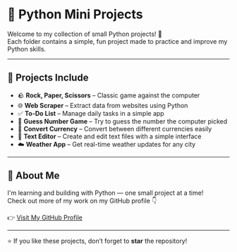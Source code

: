 # 🐍 Python Mini Projects

Welcome to my collection of small Python projects! 🚀  
Each folder contains a simple, fun project made to practice and improve my Python skills.

---

## 📂 Projects Include

- 🪨 **Rock, Paper, Scissors** – Classic game against the computer
- 🌐 **Web Scraper** – Extract data from websites using Python
- ✅ **To-Do List** – Manage daily tasks in a simple app
- 🔢 **Guess Number Game** – Try to guess the number the computer picked
- 💱 **Convert Currency** – Convert between different currencies easily
- 📝 **Text Editor** – Create and edit text files with a simple interface
- ☁️ **Weather App** – Get real-time weather updates for any city

---

## 👤 About Me

I'm learning and building with Python — one small project at a time!  
Check out more of my work on my GitHub profile 👇

👉 [Visit My GitHub Profile](https://github.com/baselelsrogy)

---

⭐ If you like these projects, don’t forget to **star** the repository!

